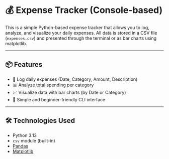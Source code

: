 # 💰 Expense Tracker (Console-based)

This is a simple Python-based expense tracker that allows you to log, analyze, and visualize your daily expenses. All data is stored in a CSV file (`expenses.csv`) and presented through the terminal or as bar charts using matplotlib.

---

## 📦 Features

- 📅 Log daily expenses (Date, Category, Amount, Description)
- 📊 Analyze total spending per category
- 📈 Visualize data with bar charts (by Date or Category)
- 🧠 Simple and beginner-friendly CLI interface

---

## 🛠️ Technologies Used

- Python 3.13
- `csv` module (built-in)
- [Pandas](https://pandas.pydata.org/)
- [Matplotlib](https://matplotlib.org/)


